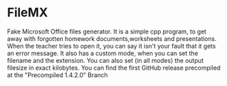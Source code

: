 # FileMX
Fake Microsoft Office files generator.
It is a simple cpp program, to get away with forgotten homework documents,worksheets and presentations. 
When the teacher tries to open it, you can say it isn't your fault that it gets an error message.
It also has a custom mode, when you can set the filename and the extension.
You can also set (in all modes) the output filesize in exact kilobytes.
You can find the first GitHub release precompiled at the "Precompiled 1.4.2.0" Branch
